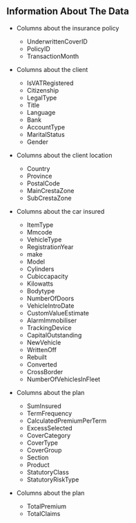 

## Information About The Data
- Columns about the insurance policy
    - UnderwrittenCoverID
    - PolicyID
    - TransactionMonth
- Columns about the client
    - IsVATRegistered
    - Citizenship
    - LegalType
    - Title
    - Language
    - Bank
    - AccountType
    - MaritalStatus
    - Gender

- Columns about the client location
    - Country
    - Province
    - PostalCode
    - MainCrestaZone
    - SubCrestaZone

- Columns about the car insured
    - ItemType
    - Mmcode
    - VehicleType
    - RegistrationYear
    - make
    - Model
    - Cylinders
    - Cubiccapacity
    - Kilowatts
    - Bodytype
    - NumberOfDoors
    - VehicleIntroDate
    - CustomValueEstimate
    - AlarmImmobiliser
    - TrackingDevice
    - CapitalOutstanding
    - NewVehicle
    - WrittenOff
    - Rebuilt
    - Converted
    - CrossBorder
    - NumberOfVehiclesInFleet

- Columns about the plan
    - SumInsured
    - TermFrequency
    - CalculatedPremiumPerTerm
    - ExcessSelected
    - CoverCategory
    - CoverType
    - CoverGroup
    - Section
    - Product
    - StatutoryClass
    - StatutoryRiskType

- Columns about the plan
    - TotalPremium
    - TotalClaims